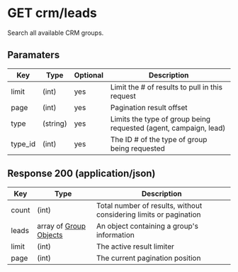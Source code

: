 # GET crm/leads

Search all available CRM groups.

## Paramaters

| Key | Type | Optional | Description
| - | - | - | -
| limit | (int) | yes | Limit the # of results to pull in this request
| page | (int) | yes | Pagination result offset
| type | (string) | yes | Limits the type of group being requested (agent, campaign, lead)
| type_id | (int) | yes | The ID # of the type of group being requested

## Response 200 (application/json)

| Key | Type | Description
| - | - | -
| count | (int) | Total number of results, without considering limits or pagination
| leads | array of [Group Objects](../../../objects/GROUP.md) | An object containing a group's information
| limit | (int) | The active result limiter
| page | (int) | The current pagination position
